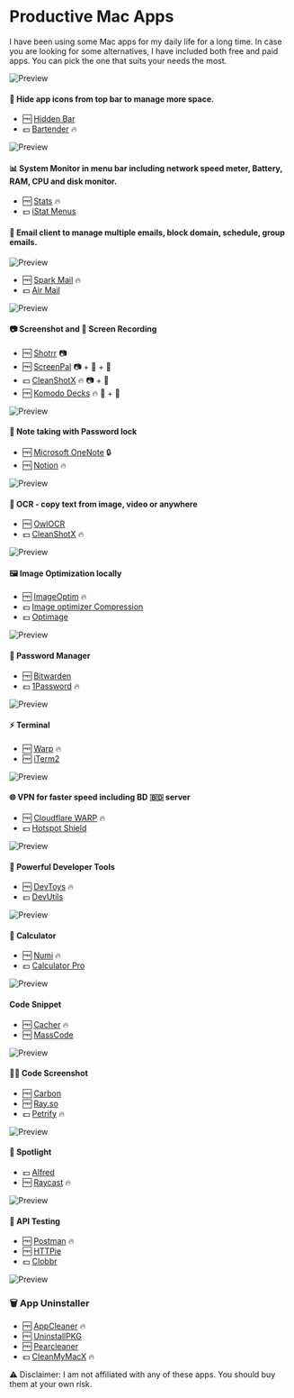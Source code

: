 # Productive Mac Apps

I have been using some Mac apps for my daily life for a long time. In case you are looking for some alternatives, I have included both free and paid apps. You can pick the one that suits your needs the most.

![Preview](https://www.macbartender.com/Bartender5/img/quickreveal.gif)

#### 🏑 Hide app icons from top bar to manage more space.

- 🆓 [Hidden Bar](https://apps.apple.com/us/app/hidden-bar/id1452453066?mt=12)
- 💵 [Bartender](https://www.macbartender.com/) 🔥

![Preview](https://camo.githubusercontent.com/e4df0668fca7f5c077f1a77a9e2ec76b0462efbeae381aebc1ffbdd38dd34554/68747470733a2f2f7365726869792e73332e65752d63656e7472616c2d312e616d617a6f6e6177732e636f6d2f4769746875625f7265706f2f73746174732f706f7075707325334676322e332e322e706e673f7633)

#### 📊 System Monitor in menu bar including network speed meter, Battery, RAM, CPU and disk monitor.

- 🆓 [Stats](https://github.com/exelban/stats) 🔥
- 💵 [iStat Menus](https://apps.apple.com/us/app/istat-menus/id1319778037?mt=12)

#### 📧 Email client to manage multiple emails, block domain, schedule, group emails.

![Preview](https://cdn-rdstaticassets.readdle.com/assets/spark/spark3/features/index/illustration-smart-inbox-2x.png?1664440138)

- 🆓 [Spark Mail](https://apps.apple.com/us/app/spark-classic-email-app/id1176895641?mt=12) 🔥
- 💵 [Air Mail](https://airmailapp.com/)

![Preview](https://media1.giphy.com/media/v1.Y2lkPTc5MGI3NjExYXU2dHU2ZDYwNGhnYXZlNzlzdnlkenQ3OGFjbm5kcHN4Mm01cjdxNyZlcD12MV9pbnRlcm5hbF9naWZfYnlfaWQmY3Q9Zw/wznJfBIVAaOnpeAw5H/giphy.gif)

#### 📷 Screenshot and 🎥 Screen Recording

- 🆓 [Shotrr](https://shottr.cc/) 📷
- 🆓 [ScreenPal](https://screenpal.com/) 📷 + 🎥 + 🔗
- 💵 [CleanShotX](https://cleanshot.com/) 🔥 📷 + 🎥
- 🆓 [Komodo Decks](https://komododecks.com/) 🔥 🎥 + 🔗

![Preview](https://media.cleanshot.cloud/media/21037/YBqm1AIIHYwvuWcxMDEJvPnqjKNGdsDK014hloQi.jpeg?Expires=1705161004&Signature=o20--Kwt7u3AhrsAvF5KaFzNuCvwDR-j-AOQyPTLywMBVz1GBRGuYigifXPRyMkjztU~9YXEdDb5g2KyeyxHs1S8efR-6kudPExSpZxjq07T2PAOvLQHG0ACKSxbQlG8iNqL5WGNrzOSEGF0cqmd5uQuXBy1~pGmcrYMLOCchtfScnJ9ZL66VS-xCjAT~E0Zuvde-kqGDmvRy4xxg4AgKNbyVLs5wU644x70TOMFdtiSz1ChubgO4I1qqO4Y0bNIz7KK0MyPIfd9U1v4fG3kPm3ZBQnkPY1-Sqn5iRhnoZsZCyL~PH84CJNIFDpZIQUKxcevhuDmhr~jjCpmY0wCcg__&Key-Pair-Id=K269JMAT9ZF4GZ)

#### 📓 Note taking with Password lock

- 🆓 [Microsoft OneNote](https://apps.apple.com/us/app/microsoft-onenote/id784801555?mt=12) 🔒
- 🆓 [Notion](https://www.notion.so/desktop) 🔥

![Preview](https://owlocr.com/openletter.png)

#### 🔅 OCR - copy text from image, video or anywhere

- 🆓 [OwlOCR](https://apps.apple.com/us/app/owlocr/id6462355119?mt=12)
- 💵 [CleanShotX](https://cleanshot.com/) 🔥

![Preview](https://imageoptim.com/ImageOptim-app@2x.png)

#### 🖼️ Image Optimization locally

- 🆓 [ImageOptim](https://imageoptim.com/mac) 🔥
- 💵 [Image optimizer Compression](https://apps.apple.com/us/app/image-optimizer-compression/id1450716465?mt=12)
- 💵 [Optimage](https://optimage.app/)

![Preview](https://i.ibb.co/1fLVysL/1password.png)

#### 🔑 Password Manager

- 🆓 [Bitwarden](https://bitwarden.com/)
- 💵 [1Password](https://1password.com/) 🔥

![Preview](https://assets-global.website-files.com/64b6f3636f598299028e8577/64c15b35d0eb99d69a44e289_Warp%20Internal%20-%20Warp.webp)

#### ⚡ Terminal

- 🆓 [Warp](https://www.warp.dev/c) 🔥
- 🆓 [iTerm2](https://iterm2.com/)

![Preview](https://1.1.1.1/media/warp-desktop.png)

#### 🌐 VPN for faster speed including BD 🇧🇩 server

- 🆓 [Cloudflare WARP](https://1.1.1.1/) 🔥
- 💵 [Hotspot Shield](https://www.hotspotshield.com/)

![Preview](https://devutils.com/assets/changelog/1.17.0-dark.png)

#### 🚀 Powerful Developer Tools

- 🆓 [DevToys](https://devtoys.app/) 🔥
- 💵 [DevUtils](https://devutils.com/)

![Preview](https://camo.githubusercontent.com/fb206b035109b4e05bc8e7127544bd53c12e04b8c333a9f3e218eba57c2b31e1/68747470733a2f2f6e756d692e6170702f696d616765732f6e756d692d73637265656e73686f742d79656c6c6f772e706e67)

#### 🧮 Calculator

- 🆓 [Numi](https://numi.app/) 🔥
- 💵 [Calculator Pro](https://apps.apple.com/us/app/calculator-pro/id872646309?mt=12)

![Preview](https://github.com/massCodeIO/massCode/raw/master/preview.png)

#### Code Snippet

- 🆓 [Cacher](https://www.cacher.io/) 🔥
- 🆓 [MassCode](https://github.com/massCodeIO/massCode)

![Preview](https://www.dangercove.com/assets/img/app/carbonize-output.jpg)

#### 👨‍💻 Code Screenshot

- 🆓 [Carbon](https://carbon.now.sh/)
- 🆓 [Ray.so](https://ray.so/)
- 💵 [Petrify](https://www.dangercove.com/petrify/) 🔥

![Preview](https://www.alfredapp.com/media/pages/home-v5/alfred-results.png)

#### 🔎 Spotlight

- 💵 [Alfred](https://www.alfredapp.com/)
- 🆓 [Raycast](https://www.raycast.com/) 🔥

![Preview](https://www.postman.com/_wp-assets/home/homepage-hero-light_2180w.269d05ea395ae903.png)

#### 🧪 API Testing

- 🆓 [Postman](https://www.postman.com/) 🔥
- 🆓 [HTTPie](https://httpie.io/)
- 💵 [Clobbr](https://clobbr.app/)

![Preview](https://i.ibb.co/bFbv5LN/appclener.png)

### 🗑️ App Uninstaller

- 🆓 [AppCleaner](https://freemacsoft.net/appcleaner/) 🔥
- 🆓 [UninstallPKG](https://www.corecode.io/uninstallpkg/)
- 🆓 [Pearcleaner](https://github.com/alienator88/Pearcleaner)
- 💵 [CleanMyMacX](https://cleanmymac.com/) 🔥

⚠️ Disclaimer: I am not affiliated with any of these apps. You should buy them at your own risk.
